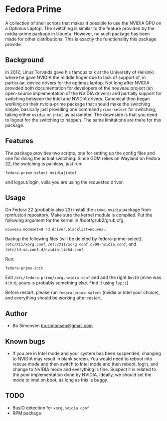 Fedora Prime
============

A collection of shell scripts that makes it possible to use the NVIDIA GPU on a Optimus Laptop. The switching
is similar to the feature provided by the nvidia-prime package in Ubuntu. However, no such package has been
made for other distributions. This is exactly the functionality this package provide. 

Background
----------

In 2012, Linus Torvalds gave his famous talk at the University of Helsinki where he gave NVIDIA the middle finger
due to lack of support of, in particular, device drivers for the optimus laptop. Not long after NVIDIA provided
both documentation for developers of the nouveau project (an open-source implementation of the NVIDIA drivers)
and partially support for switching between the Intel and NVIDIA drivers. Canonical then began working on their
nvidia-prime package that should make the switching simple, basically just providing one command `prime-select`
for switching, taking either `nvidia` or `intel` as parameter. The downside is that you need to logout for the
switching to happen. The same limitations are there for this package. 

Features
--------

The package provides two scripts, one for setting up the config files and one for doing the actual switching.
Since GDM relies on Wayland on Fedora 22, the switching is painless, just run:

    fedora-prime-select nvidia|intel

and logout/login, voila you are using the requested driver.

Usage
-----

On Fedora 22 (probably also 23) install the `akmod-nvidia` package from rpmfusion repository. Make sure the
kernel module is compiled. Put the following argument for the kernel in /boot/grub2/grub.cfg: 

    nouveau.modeset=0 rd.driver.blacklist=nouveau 

Backup the following files (will be deleted by fedora-prime-select): `/etc/X11/xorg.conf`, `/etc/X11/xorg.conf.d/99-nvidia.conf`, and `/etc/ld.so.conf.d/nvidia-lib64.conf`.

Run: 

    fedora-prime-init

Edit `/etc/fedora-prime/xorg.nvidia.conf` and add the right `BusID` (mine was `4:0:0`, yours is probably something
else. Find it using `lspci`)

Before restart, please run `fedora-prime-select` (nvidia or intel your choice), and everything should be working
after restart.

Author
------

* Bo Simonsen <bo.simonsen@gmail.com>

Known bugs
----------

* If you are in Intel mode and your system has been suspended, changing to NVIDIA may result in blank screen. You would need to reboot into rescue mode and then switch to Intel mode and then reboot, login, and change to NVIDIA mode and everything is fine. Suspect it is related to the poor implementation done by NVIDIA. Ideally, we should set the mode to intel on boot, as long as this is buggy.

TODO
----

* BusID detection for `xorg.nvidia.conf`
* RPM package

